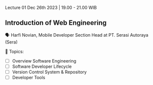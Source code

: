 Lecture 01 Dec 26th 2023 | 19.00 - 21.00 WIB
## Introduction of Web Engineering 
🗣️ Harfi Novian, Mobile Developer Section Head at PT. Serasi Autoraya (Sera) 

📌 Topics:
- [ ] Overview Software Engineering
- [ ] Software Developer Lifecycle
- [ ] Version Control System & Repository
- [ ] Developer Tools

